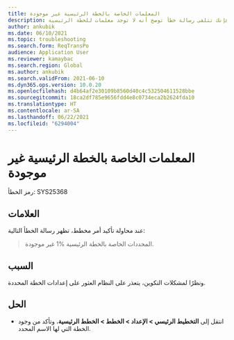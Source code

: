 ```yaml
---
title: المعلمات الخاصة بالخطة الرئيسية غير موجودة
description: عند محاولة تأكيد أمر مخطط، فإنك تتلقى رسالة خطأ توضح أنه لا توجد معلمات للخطة الرئيسية.
author: ankubik
ms.date: 06/10/2021
ms.topic: troubleshooting
ms.search.form: ReqTransPo
audience: Application User
ms.reviewer: kamaybac
ms.search.region: Global
ms.author: ankubik
ms.search.validFrom: 2021-06-10
ms.dyn365.ops.version: 10.0.20
ms.openlocfilehash: d4b64af2e30109b8560d40c4c532504611528bbe
ms.sourcegitcommit: 18ca2df785e9656fdd4e8c0734eca2b2624fda10
ms.translationtype: HT
ms.contentlocale: ar-SA
ms.lasthandoff: 06/22/2021
ms.locfileid: "6294004"
---
```

# <a name="parameters-for-the-master-plan-dont-exist"></a>المعلمات الخاصة بالخطة الرئيسية غير موجودة

رمز الخطأ: SYS25368

## <a name="symptoms"></a>العلامات

عند محاولة تأكيد أمر مخطط، تظهر رسالة الخطأ التالية:

> المحددات الخاصة بالخطة الرئيسية %1 غير موجودة.

## <a name="cause"></a>السبب

ونظرًا لمشكلات التكوين، يتعذر على النظام العثور على إعدادات الخطة المحددة.

## <a name="resolution"></a>الحل

- انتقل إلى **التخطيط الرئيسي \> الإعداد \> الخطط \> الخطط الرئيسية**، وتأكد من وجود الخطة التي لها الاسم المحدد.
